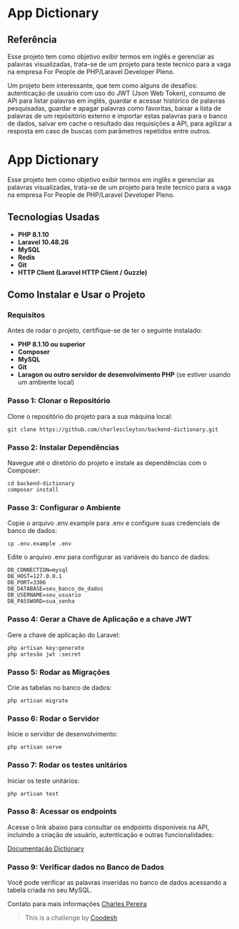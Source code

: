 # App Dictionary
## Referência
Esse projeto tem como objetivo exibir termos em inglês e gerenciar as palavras visualizadas, trata-se de um projeto para teste tecnico para a vaga na empresa For People de PHP/Laravel Developer Pleno.

Um projeto bem interessante, que tem como alguns de desafios: autenticação de usuário com uso do JWT (Json Web Token), consumo de APi para listar palavras em inglês, guardar e acessar histórico de palavras pesquisadas, guardar e apagar palavras como favoritas, baixar a lista de palavras de um repósitório externo e importar estas palavras para o banco de dados, salvar em cache o resultado das requisições a API, para agilizar a resposta em caso de buscas com parâmetros repetidos entre outros.

# App Dictionary
Esse projeto tem como objetivo exibir termos em inglês e gerenciar as palavras visualizadas, trata-se de um projeto para teste tecnico para a vaga na empresa For People de PHP/Laravel Developer Pleno.


## Tecnologias Usadas

- **PHP 8.1.10**
- **Laravel 10.48.26**
- **MySQL**
- **Redis**
- **Git**
- **HTTP Client (Laravel HTTP Client / Guzzle)**

## Como Instalar e Usar o Projeto

### Requisitos

Antes de rodar o projeto, certifique-se de ter o seguinte instalado:

- **PHP 8.1.10 ou superior**
- **Composer**
- **MySQL**
- **Git**
- **Laragon ou outro servidor de desenvolvimento PHP** (se estiver usando um ambiente local)

### Passo 1: Clonar o Repositório

Clone o repositório do projeto para a sua máquina local:
```
git clone https://github.com/charlescleyton/backend-dictionary.git 

```

### Passo 2: Instalar Dependências
Navegue até o diretório do projeto e instale as dependências com o Composer:
```
cd backend-dictionary
composer install
```

### Passo 3: Configurar o Ambiente
Copie o arquivo .env.example para .env e configure suas credenciais de banco de dados:
```
cp .env.example .env
```
Edite o arquivo .env para configurar as variáveis do banco de dados:
```
DB_CONNECTION=mysql
DB_HOST=127.0.0.1
DB_PORT=3306
DB_DATABASE=seu_banco_de_dados
DB_USERNAME=seu_usuario
DB_PASSWORD=sua_senha
```

### Passo 4: Gerar a Chave de Aplicação e a chave JWT 
Gere a chave de aplicação do Laravel:
```
php artisan key:generate
php artesão jwt :secret
```

### Passo 5: Rodar as Migrações
Crie as tabelas no banco de dados:
```
php artisan migrate
```

### Passo 6: Rodar o Servidor
Inicie o servidor de desenvolvimento:
```
php artisan serve
```

### Passo 7: Rodar os testes unitários
Iniciar os teste unitários:
```
php artisan test
```

### Passo 8: Acessar os endpoints 
Acesse o link abaixo para consultar os endpoints disponíveis na API, incluindo a criação de usuário, autenticação e outras funcionalidades:

[Documentação Dictionary](https://app.swaggerhub.com/apis/CharlesPereira/Dictionary/1.0.0#/)

### Passo 9:  Verificar dados no Banco de Dados
Você pode verificar as palavras inseridas no banco de dados acessando a tabela criada no seu MySQL.

Contato para mais informações [Charles Pereira](https://github.com/charlescleyton)

>  This is a challenge by [Coodesh](https://coodesh.com/)
